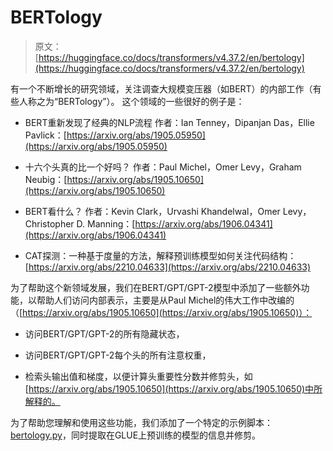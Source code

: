 # BERTology

> 原文：[https://huggingface.co/docs/transformers/v4.37.2/en/bertology](https://huggingface.co/docs/transformers/v4.37.2/en/bertology)

有一个不断增长的研究领域，关注调查大规模变压器（如BERT）的内部工作（有些人称之为“BERTology”）。 这个领域的一些很好的例子是：

+   BERT重新发现了经典的NLP流程 作者：Ian Tenney，Dipanjan Das，Ellie Pavlick：[https://arxiv.org/abs/1905.05950](https://arxiv.org/abs/1905.05950)

+   十六个头真的比一个好吗？ 作者：Paul Michel，Omer Levy，Graham Neubig：[https://arxiv.org/abs/1905.10650](https://arxiv.org/abs/1905.10650)

+   BERT看什么？ 作者：Kevin Clark，Urvashi Khandelwal，Omer Levy，Christopher D. Manning：[https://arxiv.org/abs/1906.04341](https://arxiv.org/abs/1906.04341)

+   CAT探测：一种基于度量的方法，解释预训练模型如何关注代码结构：[https://arxiv.org/abs/2210.04633](https://arxiv.org/abs/2210.04633)

为了帮助这个新领域发展，我们在BERT/GPT/GPT-2模型中添加了一些额外功能，以帮助人们访问内部表示，主要是从Paul Michel的伟大工作中改编的（[https://arxiv.org/abs/1905.10650](https://arxiv.org/abs/1905.10650)）：

+   访问BERT/GPT/GPT-2的所有隐藏状态，

+   访问BERT/GPT/GPT-2每个头的所有注意权重，

+   检索头输出值和梯度，以便计算头重要性分数并修剪头，如[https://arxiv.org/abs/1905.10650](https://arxiv.org/abs/1905.10650)中所解释的。

为了帮助您理解和使用这些功能，我们添加了一个特定的示例脚本：[bertology.py](https://github.com/huggingface/transformers/tree/main/examples/research_projects/bertology/run_bertology.py)，同时提取在GLUE上预训练的模型的信息并修剪。
